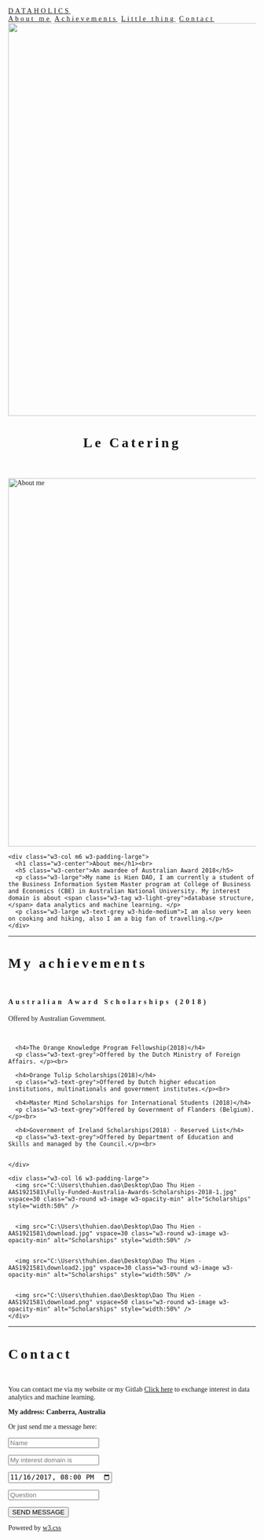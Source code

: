 
<!DOCTYPE html>
<html>
<title>HienDAO</title>
<meta charset="UTF-8">
<meta name="viewport" content="width=device-width, initial-scale=1">
<link rel="stylesheet" href="https://www.w3schools.com/w3css/4/w3.css">
<style>
body {font-family: "Times New Roman", Georgia, Serif;}
h1,h2,h3,h4,h5,h6 {
    font-family: "Playfair Display";
    letter-spacing: 5px;
}
</style>
<body>

<!-- Navbar (sit on top) -->
<div class="w3-top">
  <div class="w3-bar w3-white w3-padding w3-card" style="letter-spacing:4px;">
    <a href="#home" class="w3-bar-item w3-button">DATAHOLICS</a>
    <!-- Right-sided navbar links. Hide them on small screens -->
    <div class="w3-right w3-hide-small">
      <a href="#about me" class="w3-bar-item w3-button">About me</a>
      <a href="#achievements" class="w3-bar-item w3-button">Achievements</a>
	  <a href="#Little thing" class="w3-bar-item w3-button">Little thing</a>
      <a href="#contact" class="w3-bar-item w3-button">Contact</a>
    </div>
  </div>
</div>

<!-- Header -->
<header class="w3-display-container w3-content w3-wide" style="max-width:1600px;min-width:500px" id="home">
  <img class="w3-image" src="/w3images/hamburger.jpg" alt="Hamburger Catering" width="1600" height="800">
  <div class="w3-display-bottomleft w3-padding-large w3-opacity">
    <h1 class="w3-xxlarge">Le Catering</h1>
  </div>
</header>

<!-- Page content -->
<div class="w3-content" style="max-width:1100px">

  <!-- About me Section -->
  <div class="w3-row w3-padding-64" id="about me">
    <div class="w3-col m6 w3-padding-large w3-hide-small">
     <img src="C:\Users\thuhien.dao\Desktop\Dao Thu Hien -AAS1921581\Capture.PNG" class="w3-round w3-image w3-opacity-min" alt="About me" width="600" height="750">
    </div>

    <div class="w3-col m6 w3-padding-large">
      <h1 class="w3-center">About me</h1><br>
      <h5 class="w3-center">An awardee of Australian Award 2018</h5>
      <p class="w3-large">My name is Hien DAO, I am currently a student of the Business Information System Master program at College of Business and Economics (CBE) in Australian National University. My interest domain is about <span class="w3-tag w3-light-grey">database structure,</span> data analytics and machine learning. </p>
      <p class="w3-large w3-text-grey w3-hide-medium">I am also very keen on cooking and hiking, also I am a big fan of travelling.</p>
    </div>
  </div>
  
  <hr>
  
  <!-- Achievements Section -->
  <div class="w3-row w3-padding-64" id="achievements">
    <div class="w3-col l6 w3-padding-large">
      <h1 class="w3-center">My achievements</h1><br>
	  <h4>Australian Award Scholarships (2018)</h4>
      <p class="w3-text-grey">Offered by Australian Government. </p><br>
	  
	  <h4>The Orange Knowledge Program Fellowship(2018)</h4>
      <p class="w3-text-grey">Offered by the Dutch Ministry of Foreign Affairs. </p><br>
	  
      <h4>Orange Tulip Scholarships(2018)</h4>
      <p class="w3-text-grey">Offered by Dutch higher education institutions, multinationals and government institutes.</p><br>
    
      <h4>Master Mind Scholarships for International Students (2018)</h4>
      <p class="w3-text-grey">Offered by Government of Flanders (Belgium). </p><br>
	  
	  <h4>Government of Ireland Scholarships(2018) - Reserved List</h4>
      <p class="w3-text-grey">Offered by Department of Education and Skills and managed by the Council.</p><br>
    
	 
    </div>
    
    <div class="w3-col l6 w3-padding-large">
      <img src="C:\Users\thuhien.dao\Desktop\Dao Thu Hien -AAS1921581\Fully-Funded-Australia-Awards-Scholarships-2018-1.jpg" vspace=30 class="w3-round w3-image w3-opacity-min" alt="Scholarships" style="width:50%" />
	  
	  
	  <img src="C:\Users\thuhien.dao\Desktop\Dao Thu Hien -AAS1921581\download.jpg" vspace=30 class="w3-round w3-image w3-opacity-min" alt="Scholarships" style="width:50%" />
	  
	  
	  <img src="C:\Users\thuhien.dao\Desktop\Dao Thu Hien -AAS1921581\download2.jpg" vspace=30 class="w3-round w3-image w3-opacity-min" alt="Scholarships" style="width:50%" />
	  
	  
	  <img src="C:\Users\thuhien.dao\Desktop\Dao Thu Hien -AAS1921581\download.png" vspace=50 class="w3-round w3-image w3-opacity-min" alt="Scholarships" style="width:50%" />
    </div>
  </div>

  <hr>
  
  <!-- Contact Section -->
  <div class="w3-container w3-padding-64" id="contact">
    <h1>Contact</h1><br>
    <p>You can contact me via my website or my Gitlab <a href="https://gitlab.com/felicity2302">Click here</a> to exchange interest in data analytics and machine learning.</p>
    <p class="w3-text-blue-grey w3-large"><b>My address: Canberra, Australia</b></p>
    <p>Or just send me a message here:</p>
    <form action="/action_page.php" target="_blank">
      <p><input class="w3-input w3-padding-16" type="text" placeholder="Name" required name="Name"></p>
      <p><input class="w3-input w3-padding-16" type="text" placeholder="My interest domain is" required name=" "></p>
      <p><input class="w3-input w3-padding-16" type="datetime-local" placeholder="Date and time" required name="date" value="2017-11-16T20:00"></p>
      <p><input class="w3-input w3-padding-16" type="text" placeholder="Question" required name="Message"></p>
      <p><button class="w3-button w3-light-grey w3-section" type="submit">SEND MESSAGE</button></p>
    </form>
  </div>
  
<!-- End page content -->
</div>

<!-- Footer -->
<footer class="w3-center w3-light-grey w3-padding-32">
  <p>Powered by <a href="https://www.w3schools.com/w3css/default.asp" title="W3.CSS" target="_blank" class="w3-hover-text-green">w3.css</a></p>
</footer>

</body>
</html>
